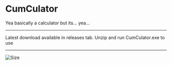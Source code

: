 # CumCulator

Yea basically a calculator but its... yea...


---

Latest download available in releases tab. Unzip and run CumCulator.exe to use

---

![Size](https://img.shields.io/github/repo-size/ChaseTehChicken/CumCulator)
